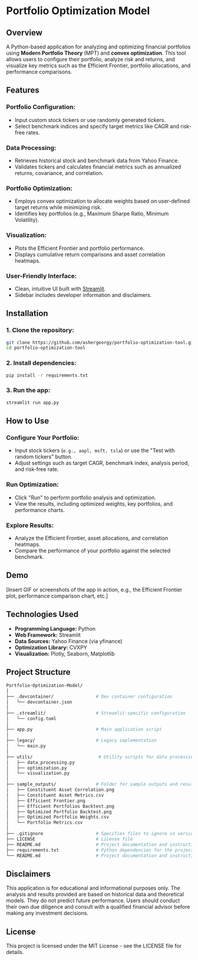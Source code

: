 # Portfolio Optimization Model

## Overview
A Python-based application for analyzing and optimizing financial portfolios using **Modern Portfolio Theory** (MPT) and **convex optimization**. This tool allows users to configure their portfolio, analyze risk and returns, and visualize key metrics such as the Efficient Frontier, portfolio allocations, and performance comparisons.

## Features

### Portfolio Configuration:
- Input custom stock tickers or use randomly generated tickers.
- Select benchmark indices and specify target metrics like CAGR and risk-free rates.

### Data Processing:
- Retrieves historical stock and benchmark data from Yahoo Finance.
- Validates tickers and calculates financial metrics such as annualized returns, covariance, and correlation.

### Portfolio Optimization:
- Employs convex optimization to allocate weights based on user-defined target returns while minimizing risk.
- Identifies key portfolios (e.g., Maximum Sharpe Ratio, Minimum Volatility).

### Visualization:
- Plots the Efficient Frontier and portfolio performance.
- Displays cumulative return comparisons and asset correlation heatmaps.

### User-Friendly Interface:
- Clean, intuitive UI built with [Streamlit](https://streamlit.io/).
- Sidebar includes developer information and disclaimers.

## Installation

### 1. Clone the repository:
```bash
git clone https://github.com/ashergeorgy/portfolio-optimization-tool.git
cd portfolio-optimization-tool
```
### 2. Install dependencies:
```bash
pip install -r requirements.txt
```
### 3. Run the app:
```bash
streamlit run app.py
```

## How to Use

### Configure Your Portfolio:
- Input stock tickers (`e.g., aapl, msft, tsla`) or use the "Test with random tickers" button.
- Adjust settings such as target CAGR, benchmark index, analysis period, and risk-free rate.

### Run Optimization:
- Click "Run" to perform portfolio analysis and optimization.
- View the results, including optimized weights, key portfolios, and performance charts.

### Explore Results:
- Analyze the Efficient Frontier, asset allocations, and correlation heatmaps.
- Compare the performance of your portfolio against the selected benchmark.

## Demo
[Insert GIF or screenshots of the app in action, e.g., the Efficient Frontier plot, performance comparison chart, etc.]

## Technologies Used
- **Programming Language:** Python
- **Web Framework:** Streamlit
- **Data Sources:** Yahoo Finance (via yfinance)
- **Optimization Library:** CVXPY
- **Visualization:** Plotly, Seaborn, Matplotlib

## Project Structure
```bash
Portfolio-Optimization-Model/
│
├── .devcontainer/                # Dev container configuration 
│   └── devcontainer.json
│
├── .streamlit/                   # Streamlit-specific configuration
│   └── config.toml
│
├── app.py                        # Main application script 
│
├── legacy/                       # Legacy implementation
│   └── main.py
│
├── utils/                         # Utility scripts for data processing, optimization, and visualization
│   ├── data_processing.py
│   ├── optimization.py
│   └── visualization.py
│
├── sample_outputs/               # Folder for sample outputs and results (CSV, images)
│   ├── Constituent Asset Correlation.png
│   ├── Constituent Asset Metrics.csv
│   ├── Efficient Frontier.png
│   ├── Efficient Portfolios Backtest.png
│   ├── Optimized Portfolio Backtest.png
│   ├── Optimized Portfolio Weights.csv
│   └── Portfolio Metrics.csv
│
├── .gitignore                    # Specifies files to ignore in version control
├── LICENSE                       # License file 
├── README.md                     # Project documentation and instructions
├── requirements.txt              # Python dependencies for the project
└── README.md                     # Project documentation and instructions
```

## Disclaimers
This application is for educational and informational purposes only. The analysis and results provided are based on historical data and theoretical models. They do not predict future performance. Users should conduct their own due diligence and consult with a qualified financial advisor before making any investment decisions.

## License
This project is licensed under the MIT License - see the LICENSE file for details.
